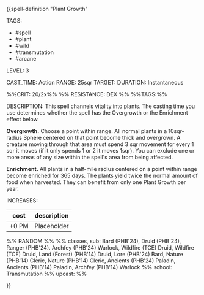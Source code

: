 {{spell-definition "Plant Growth"

TAGS: 
  - #spell
  - #plant
  - #wild
  - #transmutation
  - #arcane

LEVEL: 3

CAST_TIME: Action
RANGE: 25sqr
TARGET: 
DURATION: Instantaneous

%%CRIT: 20/2x%%
%% RESISTANCE: DEX %%
%%TAGS:%%

DESCRIPTION:
This spell channels vitality into plants. The casting time you use determines whether the spell has the Overgrowth or the Enrichment effect below. 

**Overgrowth.** Choose a point within range. All normal plants in a 10sqr-radius Sphere centered on that point become thick and overgrown. A creature moving through that area must spend 3 sqr movement for every 1 sqr it moves (if it only spends 1 or 2 it moves 1sqr). You can exclude one or more areas of any size within the spell's area from being affected. 

**Enrichment.** All plants in a half-mile radius centered on a point within range become enriched for 365 days. The plants yield twice the normal amount of food when harvested. They can benefit from only one Plant Growth per year.

INCREASES:

| cost | description |
| ---- | ----------- |
| +0 PM     |    Placeholder        |


%% RANDOM
%%
%% classes, sub: Bard (PHB'24), Druid (PHB'24), Ranger (PHB'24). Archfey (PHB'24) Warlock, Wildfire (TCE) Druid, Wildfire (TCE) Druid, Land (Forest) (PHB'14) Druid, Lore (PHB'24) Bard, Nature (PHB'14) Cleric, Nature (PHB'14) Cleric, Ancients (PHB'24) Paladin, Ancients (PHB'14) Paladin, Archfey (PHB'14) Warlock
%% school: Transmutation
%% upcast: 
%%


}}